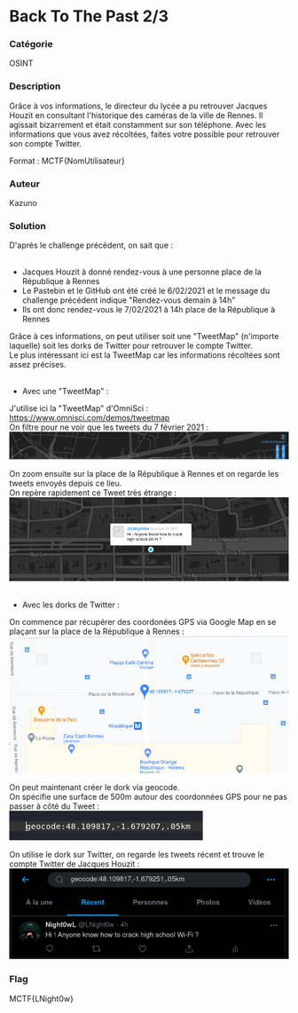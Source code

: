 # Back To The Past 2/3

### Catégorie

OSINT

### Description

Grâce à vos informations, le directeur du lycée a pu retrouver Jacques Houzit en consultant l'historique des caméras de la ville de Rennes. Il agissait bizarrement et était constamment sur son téléphone. Avec les informations que vous avez récoltées, faites votre possible pour retrouver son compte Twitter.

Format : MCTF{NomUtilisateur}

### Auteur 

Kazuno

### Solution


D'après le challenge précédent, on sait que :<br/><br/>

 - Jacques Houzit à donné rendez-vous à une personne place de la République à Rennes
 - Le Pastebin et le GitHub ont été créé le 6/02/2021 et le message du challenge précédent indique "Rendez-vous demain à 14h"
 - Ils ont donc rendez-vous le 7/02/2021 à 14h place de la République à Rennes

Grâce à ces informations, on peut utiliser soit une "TweetMap" (n'importe laquelle) soit les dorks de Twitter pour retrouver le compte Twitter.<br/>
Le plus intéressant ici est la TweetMap car les informations récoltées sont assez précises.<br/><br/>

- Avec une "TweetMap" :<br/>

J'utilise ici la "TweetMap" d'OmniSci : https://www.omnisci.com/demos/tweetmap<br/>
On filtre pour ne voir que les tweets du 7 février 2021 :<br/>
![alt](images/filtre.png)
<br/>

On zoom ensuite sur la place de la République à Rennes et on regarde les tweets envoyés depuis ce lieu.<br/>
On repère rapidement ce Tweet très étrange :<br/>
![alt](images/tweetmap.png)
<br/><br/>

- Avec les dorks de Twitter :<br/>

On commence par récupérer des coordonées GPS via Google Map en se plaçant sur la place de la République à Rennes :<br/>
![alt](images/gps.png)
<br/>

On peut maintenant créer le dork via geocode.<br/>
On spécifie une surface de 500m autour des coordonnées GPS pour ne pas passer à côté du Tweet :<br/>
![alt](images/dork.png)
<br/>

On utilise le dork sur Twitter, on regarde les tweets récent et trouve le compte Twitter de Jacques Houzit :<br/>
![alt](images/tweet.png)
<br/>

### Flag
 
MCTF{LNight0w}
